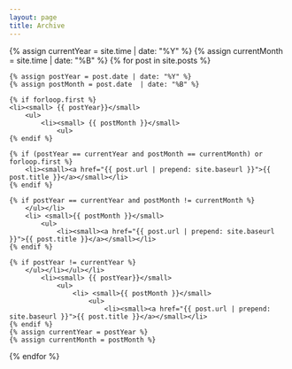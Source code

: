 ```yaml
---
layout: page
title: Archive
---
```



{% assign currentYear = site.time | date: "%Y" %}
{% assign currentMonth = site.time | date: "%B" %}
{% for post in site.posts %}
    
    {% assign postYear = post.date | date: "%Y" %}
    {% assign postMonth = post.date  | date: "%B" %}
    
    {% if forloop.first %}
    <li><small> {{ postYear}}</small>
        <ul>
            <li><small> {{ postMonth }}</small>
                <ul>
    {% endif %}
    
    {% if (postYear == currentYear and postMonth == currentMonth) or forloop.first %}
        <li><small><a href="{{ post.url | prepend: site.baseurl }}">{{ post.title }}</a></small></li>
    {% endif %}
    
    {% if postYear == currentYear and postMonth != currentMonth %}
        </ul></li>
        <li> <small>{{ postMonth }}</small>
            <ul>
                <li><small><a href="{{ post.url | prepend: site.baseurl }}">{{ post.title }}</a></small></li>
    {% endif %}
    
    {% if postYear != currentYear %}
        </ul></li></ul></li>
            <li><small> {{ postYear}}</small>
                <ul>
                    <li> <small>{{ postMonth }}</small>
                        <ul>
                            <li><small><a href="{{ post.url | prepend: site.baseurl }}">{{ post.title }}</a></small></li>
    {% endif %}
    {% assign currentYear = postYear %}
    {% assign currentMonth = postMonth %}
{% endfor %}
